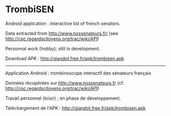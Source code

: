 # TrombiSEN

Android application : interactive list of french senators.

Data extracted from http://www.nossenateurs.fr/ (see http://cpc.regardscitoyens.org/trac/wiki/API)

Personnal work (hobby); still in development.

Download APK : http://gjandot.free.fr/apk/trombisen.apk

-------------------------------------------

Application Android : trombinoscope interactif des sénateurs français

Données récupérées sur http://www.nossenateurs.fr (cf. http://cpc.regardscitoyens.org/trac/wiki/API)

Travail personnel (loisir) ; en phase de développement.

Téléchargement de l'APK : http://gjandot.free.fr/apk/trombisen.apk
